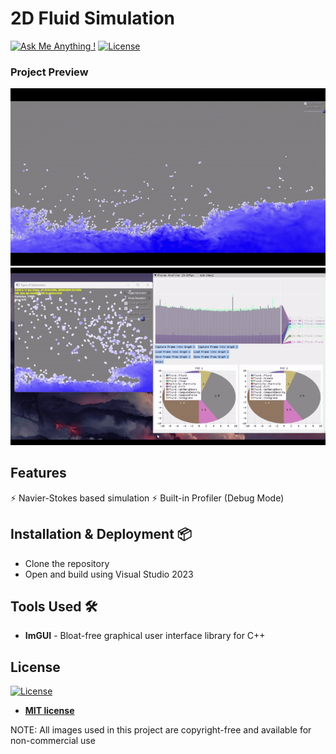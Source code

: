 # 2D Fluid Simulation

[![Ask Me Anything !](https://img.shields.io/badge/ask%20me-linkedin-1abc9c.svg)](https://www.linkedin.com/in/diegorr/)
[![License](http://img.shields.io/:license-mit-blue.svg?style=flat-square)](http://badges.mit-license.org)

### Project Preview
<img src="Showcase/Release.gif" width="900">
<img src="Showcase/Debug.gif" width="900">

## Features 
⚡️ Navier-Stokes based simulation
⚡️ Built-in Profiler (Debug Mode)

## Installation & Deployment 📦
- Clone the repository
- Open and build using Visual Studio 2023

## Tools Used 🛠️
* <b>ImGUI</b> - Bloat-free graphical user interface library for C++

## License
[![License](http://img.shields.io/:license-mit-blue.svg?style=flat-square)](http://badges.mit-license.org)

- **[MIT license](http://opensource.org/licenses/mit-license.php)**

NOTE: All images used in this project are copyright-free and available for non-commercial use
